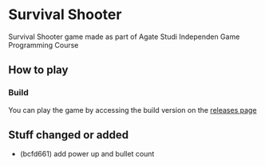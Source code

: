 # Survival Shooter
Survival Shooter game made as part of Agate Studi Independen Game Programming Course

## How to play

### Build
You can play the game by accessing the build version on the [releases page](https://github.com/NaufalA/Survival-Shooter/releases)

## Stuff changed or added
- (bcfd661) add power up and bullet count